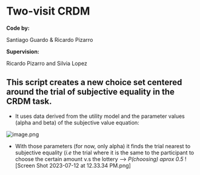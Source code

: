 # Two-visit CRDM
**Code by:**

Santiago Guardo & Ricardo Pizarro

**Supervision:**

Ricardo Pizarro and Silvia Lopez
## This script creates a new choice set centered around the trial of subjective equality in the CRDM task.

- It uses data derived from the utility model and the parameter values (alpha and beta) of the subjective value equation:

 ![image.png](https://cdn.jamanetwork.com/ama/content_public/journal/psych/938422/m_yoi190087ea.png?Expires=1691689740&Signature=OvJ06Ayrw5fJLEycmRUj9I6GyITQwp89ZN5rVQDOm8dU1z6ZvhwNCwFV8yKnBDDEgxFqnaUQWgV7viAKHn5NpRdiVPo-Rgc8kjwYTn-0dnbudBGSoeVtaw8gTSIUiLLnWWVj2sPafVJA9NhK3bivpgCt2RLxI2UJRYUuNUmrrx1CFwyJTKYPlljeVSSEZ3Iwc9dNmvZ4p71MmTQSt8a9KcXSmZ0r0IZhQ187TDnqEFIiAN3mv9A7snMUAnhROj0Fg1p5COdoTVA9Z3RVNw8AT8QgJNSKl44244OjAauQwcnETbDdh2NPeCv4NGXYVclFTopaMriRPqUO4y-QPdDQjw__&Key-Pair-Id=APKAIE5G5CRDK6RD3PGA)

- With those parameters (for now, only alpha) it finds the trial nearest to subjective equality (*i.e* the trial where it is the same to the participant to choose the certain amount v.s the lottery --> *P(choosing) aprox 0.5*
![Screen Shot 2023-07-12 at 12.33.34 PM.png]





